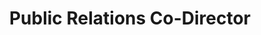 ---
name: "Aathmika Radhachandran"
image: "/images/blank-profile.png"
position: "Director"
title: "Public Relations Co-Director"
---